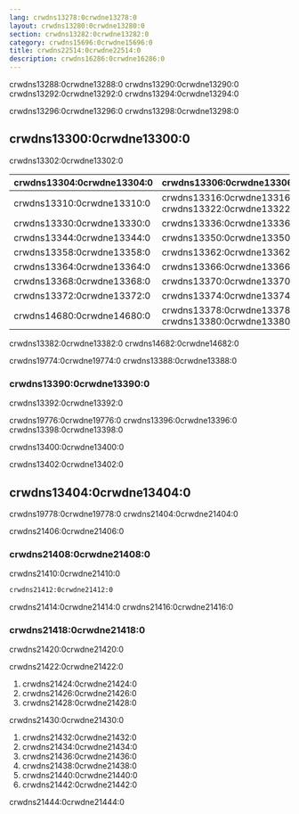 ```yaml
---
lang: crwdns13278:0crwdne13278:0
layout: crwdns13280:0crwdne13280:0
section: crwdns13282:0crwdne13282:0
category: crwdns15696:0crwdne15696:0
title: crwdns22514:0crwdne22514:0
description: crwdns16286:0crwdne16286:0
---
```


crwdns13288:0crwdne13288:0 crwdns13290:0crwdne13290:0 crwdns13292:0crwdne13292:0 crwdns13294:0crwdne13294:0

crwdns13296:0crwdne13296:0 crwdns13298:0crwdne13298:0

## crwdns13300:0crwdne13300:0
crwdns13302:0crwdne13302:0

| crwdns13304:0crwdne13304:0 | crwdns13306:0crwdne13306:0                            |
| -------------------------- | ----------------------------------------------------- |
| crwdns13310:0crwdne13310:0 | crwdns13316:0crwdne13316:0 crwdns13322:0crwdne13322:0 |
| crwdns13330:0crwdne13330:0 | crwdns13336:0crwdne13336:0                            |
| crwdns13344:0crwdne13344:0 | crwdns13350:0crwdne13350:0                            |
| crwdns13358:0crwdne13358:0 | crwdns13362:0crwdne13362:0                            |
| crwdns13364:0crwdne13364:0 | crwdns13366:0crwdne13366:0                            |
| crwdns13368:0crwdne13368:0 | crwdns13370:0crwdne13370:0                            |
| crwdns13372:0crwdne13372:0 | crwdns13374:0crwdne13374:0                            |
| crwdns14680:0crwdne14680:0 | crwdns13378:0crwdne13378:0 crwdns13380:0crwdne13380:0 |

crwdns13382:0crwdne13382:0 crwdns14682:0crwdne14682:0

crwdns19774:0crwdne19774:0 crwdns13388:0crwdne13388:0

### crwdns13390:0crwdne13390:0
crwdns13392:0crwdne13392:0

crwdns19776:0crwdne19776:0 crwdns13396:0crwdne13396:0 crwdns13398:0crwdne13398:0

crwdns13400:0crwdne13400:0

crwdns13402:0crwdne13402:0


## crwdns13404:0crwdne13404:0
crwdns19778:0crwdne19778:0 crwdns21404:0crwdne21404:0

crwdns21406:0crwdne21406:0

### crwdns21408:0crwdne21408:0
crwdns21410:0crwdne21410:0

```bash
crwdns21412:0crwdne21412:0
```

crwdns21414:0crwdne21414:0 crwdns21416:0crwdne21416:0

### crwdns21418:0crwdne21418:0
crwdns21420:0crwdne21420:0

crwdns21422:0crwdne21422:0
1. crwdns21424:0crwdne21424:0
1. crwdns21426:0crwdne21426:0
1. crwdns21428:0crwdne21428:0

crwdns21430:0crwdne21430:0
1. crwdns21432:0crwdne21432:0
1. crwdns21434:0crwdne21434:0
1. crwdns21436:0crwdne21436:0
1. crwdns21438:0crwdne21438:0
1. crwdns21440:0crwdne21440:0
1. crwdns21442:0crwdne21442:0

crwdns21444:0crwdne21444:0
